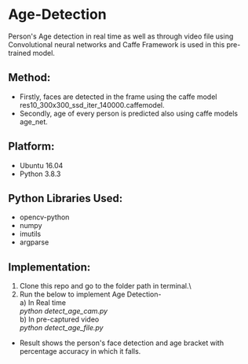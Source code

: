 # Age-Detection

Person's Age detection in real time as well as through video file using Convolutional neural networks and Caffe Framework is used in this pre-trained model.

## Method:

* Firstly, faces are detected in the frame using the caffe model res10_300x300_ssd_iter_140000.caffemodel.
* Secondly, age of every person is predicted also using caffe models age_net.

## Platform:
* Ubuntu 16.04
* Python 3.8.3

## Python Libraries Used:
* opencv-python
* numpy
* imutils 
* argparse

## Implementation:

1. Clone this repo and go to the folder path in terminal.\
2. Run the below to implement Age Detection- \
  a) In Real time\
       *python detect_age_cam.py*    
  b) In pre-captured video\
       *python detect_age_file.py*

* Result shows the person's face detection and age bracket with percentage accuracy in which it falls.

